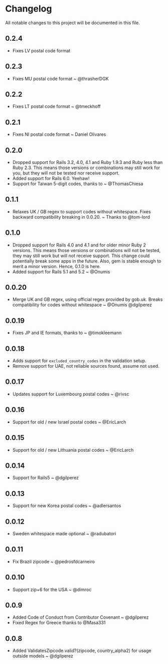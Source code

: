 # Changelog

All notable changes to this project will be documented in this file.

## 0.2.4

- Fixes LV postal code format

## 0.2.3

- Fixes MU postal code format ~ @thrasherDGK

## 0.2.2

- Fixes LT postal code format ~ @tmeckhoff

## 0.2.1

- Fixes NI postal code format ~ Daniel Olivares

## 0.2.0

- Dropped support for Rails 3.2, 4.0, 4.1 and Ruby 1.9.3 and Ruby less than Ruby 2.3. This means those versions or combinations may still work for you, but they will not be tested nor receive support.
- Added support for Rails 6.0. Yeehaw!
- Support for Taiwan 5-digit codes, thanks to ~ @ThomasChiesa

## 0.1.1

- Relaxes UK / GB regex to support codes without whitespace. Fixes backward compatibility breaking in 0.0.20. ~ Thanks to @tom-lord

## 0.1.0

- Dropped support for Rails 4.0 and 4.1 and for older minor Ruby 2 versions. This means those versions or combinations will not be tested, they may still work but will not receive support. This change could potentially break some apps in the future. Also, gem is stable enough to merit a minor version. Hence, 0.1.0 is here.
- Added support for Rails 5.1 and 5.2 ~ @Onumis

## 0.0.20

- Merge UK and GB regex, using official regex provided by gob.uk. Breaks compatibility for codes without whitespace ~ @Onumis @dgilperez

## 0.0.19

- Fixes JP and IE formats, thanks to ~ @timokleemann

## 0.0.18

- Adds support for `excluded_country_codes` in the validation setup.
- Remove support for UAE, not reliable sources found, assume not used.

## 0.0.17

- Updates support for Luxembourg postal codes ~ @rivsc

## 0.0.16

- Support for old / new Israel postal codes ~ @EricLarch

## 0.0.15

- Support for old / new Lithuania postal codes ~ @EricLarch

## 0.0.14

- Support for Rails5 ~ @dgilperez

## 0.0.13

- Support for new Korea postal codes ~ @adlersantos

## 0.0.12

- Sweden whitespace made optional ~ @radubatori

## 0.0.11

- Fix Brazil zipcode ~ @pedrosfdcarneiro

## 0.0.10

- Support zip+6 for the USA ~ @dimroc

## 0.0.9

- Added Code of Conduct from Contributor Covenant ~ @dgilperez
- Fixed Regex for Greece thanks to @Masa331

## 0.0.8

- Added ValidatesZipcode.valid?(zipcode, country_alpha2) for usage outside models ~ @dgilperez

